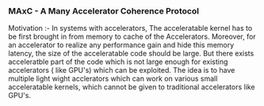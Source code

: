 ### MAxC - A Many Accelerator Coherence Protocol
Motivation :- In systems with accelerators, The  acceleratable kernel has to be first brought in from memory to cache of the Accelerators.
Moreover, for an accelerator to realize any performance gain and hide this memory latency, the size of the acceleratable code should be large.
But there exists acceleratble part of the code which is not large enough for existing accelerators ( like GPU's) which can be exploited.
The idea is to have multiple light wight acclerators which can work on various small acceleratable kernels, which cannot be given to traditional accelerators like GPU's.

